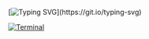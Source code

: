 [![Typing SVG](https://readme-typing-svg.herokuapp.com?color=%ffffff&lines=Hi!+I'm+a+Java+Developer+From+Ukraine!)](https://git.io/typing-svg)


[![Terminal](https://github.com/DmitryGaydabura/terminal/blob/master/github_stats.svg)](https://github.com/DmitryGaydabura/terminal/blob/master/github_stats.svg)
